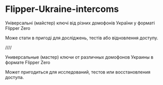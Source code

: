 # Flipper-Ukraine-intercoms

Універсальні (майстер) ключі від різних домофонів України у форматі Flipper Zero

Може стати в пригоді для досліджень, тестів або відновлення доступу.

////

Универсальные (мастер) ключи от различных домофонов Украины в формате Flipper Zero

Может пригодиться для исследований, тестов или восстановления доступа.
